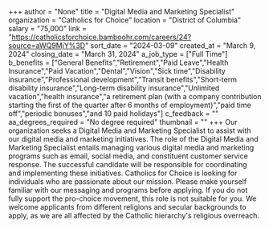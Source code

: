 +++
author = "None"
title = "Digital Media and Marketing Specialist"
organization = "Catholics for Choice"
location = "District of Columbia"
salary = "75,000"
link = "https://catholicsforchoice.bamboohr.com/careers/24?source=aWQ9MjY%3D"
sort_date = "2024-03-09"
created_at = "March 9, 2024"
closing_date = "March 31, 2024"
a_job_type = ["Full Time"]
b_benefits = ["General Benefits","Retirement","Paid Leave","Health Insurance","Paid Vacation","Dental","Vision","Sick time","Disability insurance","Professional development","Transit benefits","Short-term disability insurance","Long-term disability insurance","Unlimited vacation","health insurance","a retirement plan (with a company contribution starting the first of the quarter after 6 months of employment)","paid time off","periodic bonuses","and 10 paid holidays"]
c_feedback = ""
aa_degrees_required = "No degree required"
thumbnail = ""
+++
Our organization seeks a Digital Media and Marketing Specialist to assist with our digital media and marketing initiatives. The role of the Digital Media and Marketing Specialist entails managing various digital media and marketing programs such as email, social media, and constituent customer service response. The successful candidate will be responsible for coordinating and implementing these initiatives. Catholics for Choice is looking for individuals who are passionate about our mission. Please make yourself familiar with our messaging and programs before applying. If you do not fully support the pro-choice movement, this role is not suitable for you. We welcome applicants from different religions and secular backgrounds to apply, as we are all affected by the Catholic hierarchy's religious overreach.